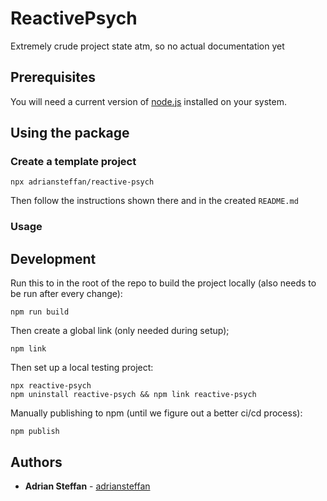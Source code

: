 # ReactivePsych

Extremely crude project state atm, so no actual documentation yet


## Prerequisites

You will need a current version of [node.js](https://nodejs.org/en/download/) installed on your system.

## Using the package

### Create a template project

```
npx adriansteffan/reactive-psych
```

Then follow the instructions shown there and in the created `README.md`


### Usage

## Development


Run this to in the root of the repo to build the project locally (also needs to be run after every change):

```
npm run build
```

Then create a global link (only needed during setup);
```
npm link
```

Then set up a local testing project:

```
npx reactive-psych
npm uninstall reactive-psych && npm link reactive-psych
```


Manually publishing to npm (until we figure out a better ci/cd process):
```
npm publish
```


## Authors

* **Adrian Steffan** - [adriansteffan](https://github.com/adriansteffan)